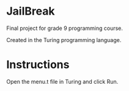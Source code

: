 JailBreak
=========

Final project for grade 9 programming course.

Created in the Turing programming language.

Instructions
============

Open the menu.t file in Turing and click Run.
